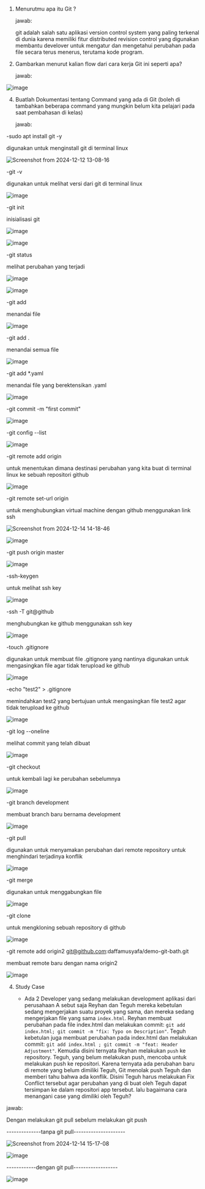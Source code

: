 1. Menurutmu apa itu Git ?
   
   jawab:

   git adalah salah satu aplikasi version control system yang paling terkenal di dunia karena memiliki fitur distributed revision control yang digunakan membantu develover untuk mengatur dan mengetahui perubahan pada file secara terus menerus, terutama kode program.

2. Gambarkan menurut kalian flow dari cara kerja Git ini seperti apa?

   jawab:

![image](https://github.com/user-attachments/assets/da18b4ab-477e-426e-ac9a-e186f2aee05d)

   
4. Buatlah Dokumentasi tentang Command yang ada di Git (boleh di tambahkan beberapa command yang mungkin belum kita pelajari pada saat pembahasan di kelas)

   jawab:

-sudo apt install git -y

digunakan untuk menginstall git di terminal linux

![Screenshot from 2024-12-12 13-08-16](https://github.com/user-attachments/assets/5e6e0dd3-a921-4e37-803b-a84615a10055)

-git -v

digunakan untuk melihat versi dari git di terminal linux

![image](https://github.com/user-attachments/assets/e258bbcc-5102-4c71-8ca0-7d6dd7d6680f)

-git init

inisialisasi git

![image](https://github.com/user-attachments/assets/2c69bcfc-5e57-4c29-8584-30c8e44bf82f)

![image](https://github.com/user-attachments/assets/64c558bf-443d-4a44-a13c-7fe8e42ed450)

-git status

melihat perubahan yang terjadi

![image](https://github.com/user-attachments/assets/2b58daf8-fd21-4220-95ba-ab167248fb6d)

![image](https://github.com/user-attachments/assets/b3f6828e-036c-4892-b2a1-e21501fd3028)


-git add

menandai file

![image](https://github.com/user-attachments/assets/7e4b4a36-cc9e-4cdd-a9b1-de491890b119)

-git add .

menandai semua file

![image](https://github.com/user-attachments/assets/24f2f5c3-4a1f-4560-adef-821b62dc59b2)

-git add *.yaml

menandai file yang berektensikan .yaml

![image](https://github.com/user-attachments/assets/f73aa7f6-d260-4d64-b641-bbdec7b5432e)

-git commit -m "first commit"



![image](https://github.com/user-attachments/assets/cd568cdf-0a1f-4663-aa86-d1fc82d56e0a)

-git config --list

![image](https://github.com/user-attachments/assets/9aa97707-b208-4c8c-aaab-54e25e3a1bf8)


-git remote add origin

untuk menentukan dimana destinasi perubahan yang kita buat di terminal linux ke sebuah repositori github

![image](https://github.com/user-attachments/assets/ae9cfbaf-992f-4616-b933-5edbbeae88c5)

-git remote set-url origin

untuk menghubungkan virtual machine dengan github menggunakan link ssh

![Screenshot from 2024-12-14 14-18-46](https://github.com/user-attachments/assets/417b338d-f36f-4da6-a019-7a2ecca8e87b)


![image](https://github.com/user-attachments/assets/835c6aa4-cbaa-4293-86ff-27a97d83b242)


-git push origin master



![image](https://github.com/user-attachments/assets/2b34e9e1-8ac4-4254-b155-39cfa9e1cbbc)

-ssh-keygen

untuk melihat ssh key

![image](https://github.com/user-attachments/assets/3a372630-0d12-4e11-84f5-11d00307ec46)


-ssh -T git@github

menghubungkan ke github menggunakan ssh key

![image](https://github.com/user-attachments/assets/3998476b-dacd-4541-bd68-6ba46e319f4f)

-touch .gitignore

digunakan untuk membuat file .gitignore yang nantinya digunakan untuk mengasingkan file agar tidak terupload ke github

![image](https://github.com/user-attachments/assets/eedeeca9-c4d3-476c-a296-f8ae5af54826)

-echo "test2" > .gitignore

memindahkan test2 yang bertujuan untuk mengasingkan file test2 agar tidak terupload ke github

![image](https://github.com/user-attachments/assets/29f3d891-ffb3-4653-83bf-997a90f8e6b9)

-git log --oneline

melihat commit yang telah dibuat

![image](https://github.com/user-attachments/assets/6184232a-3115-46a9-b447-fc82a1c7987c)

-git checkout

untuk kembali lagi ke perubahan sebelumnya

![image](https://github.com/user-attachments/assets/e05659f4-ad0d-47f4-856e-529c7b69bfda)

-git branch development

membuat branch baru bernama development

![image](https://github.com/user-attachments/assets/81d12a4c-7c41-4738-be36-bc006cee63b7)

-git pull

digunakan untuk menyamakan perubahan dari remote repository untuk menghindari terjadinya konflik

![image](https://github.com/user-attachments/assets/c7ca523f-e1f2-4f44-8163-c08b7592aa1a)

-git merge

digunakan untuk menggabungkan file

![image](https://github.com/user-attachments/assets/92c78c59-3307-4825-aa2f-b86360ccf020)

-git clone

untuk mengkloning sebuah repository di github

![image](https://github.com/user-attachments/assets/4246b418-021b-4182-bf85-349f709094f8)

-git remote add origin2 git@github.com:daffamusyafa/demo-git-bath.git

membuat remote baru dengan nama origin2

![image](https://github.com/user-attachments/assets/4624740b-e0a9-4e03-ba61-f9eabe41d230)


   
4. Study Case
   
    - Ada 2 Developer yang sedang melakukan development aplikasi dari perusahaan A sebut saja Reyhan dan Teguh mereka kebetulan sedang mengerjakan suatu proyek yang sama, dan mereka sedang mengerjakan file yang sama `index.html`. Reyhan membuat perubahan pada file index.html dan melakukan commit: `git add index.html;
git commit -m "fix: Typo on Description"`.  Teguh kebetulan juga membuat perubahan pada index.html dan melakukan commit: `git add index.html ; git commit -m "feat: Header Adjustment"`. Kemudia disini ternyata Reyhan melakukan `push` ke repository. Teguh, yang belum melakukan push, mencoba untuk melakukan push ke repositori. Karena ternyata ada perubahan baru di remote yang belum dimiliki Teguh, Git menolak push Teguh dan memberi tahu bahwa ada konflik. Disini Teguh harus melakukan Fix Conflict tersebut agar perubahan yang di buat oleh Teguh dapat tersimpan ke dalam repositori app tersebut. lalu bagaimana cara menangani case yang dimiliki oleh Teguh?

jawab:

Dengan melakukan git pull sebelum melakukan git push

--------------tanpa git pull---------------------

![Screenshot from 2024-12-14 15-17-08](https://github.com/user-attachments/assets/85c80df4-e9c7-4df4-85f2-49416524dbb9)


![image](https://github.com/user-attachments/assets/c9953d8c-3142-4d45-9c72-ca71ec2d864f)

------------dengan git pull------------------

![image](https://github.com/user-attachments/assets/e4bd48dd-f38a-406f-ab00-9fcec01a9f71)






